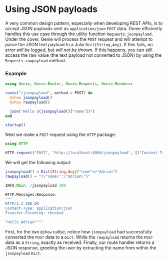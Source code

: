 # Using JSON payloads

A very common design pattern, especially when developing REST APIs, is to accept JSON payloads sent as `application/json` `POST` data. Genie efficiently handles this use case through the utility function `Requests.jsonpayload`. Under the cover, Genie will process the `POST` request and will attempt to parse the JSON text payload to a Julia `Dict{String,Any}`. If this fails, _an error will be logged, but will not be thrown_. If this happens, you can still access the raw value (the text payload not converted to JSON) by using the `Requests.rawpayload` method.

### Example

```julia
using Genie, Genie.Router, Genie.Requests, Genie.Renderer

route("/jsonpayload", method = POST) do
  @show jsonpayload()
  @show rawpayload()

  json("Hello $(jsonpayload()["name"])")
end

startup()
```

Next we make a `POST` request using the `HTTP` package:

```julia
using HTTP

HTTP.request("POST", "http://localhost:8000/jsonpayload", [("Content-Type", "application/json")], """{"name":"Adrian"}""")
```

We will get the following output:

```julia
jsonpayload() = Dict{String,Any}("name"=>"Adrian")
rawpayload() = "{\"name\":\"Adrian\"}"

INFO:Main: /jsonpayload 200

HTTP.Messages.Response:
"""
HTTP/1.1 200 OK
Content-Type: application/json
Transfer-Encoding: chunked

"Hello Adrian""""
```

First, for the two `@show` callse, notice how `jsonpayload` had successfully converted the `POST` data to a `Dict`. While the `rawpayload` returns the `POST` data as a `String`, exactly as received. Finally, our route handler returns a JSON response, greeting the user by extracting the name from within the `jsonpayload` `Dict`.
